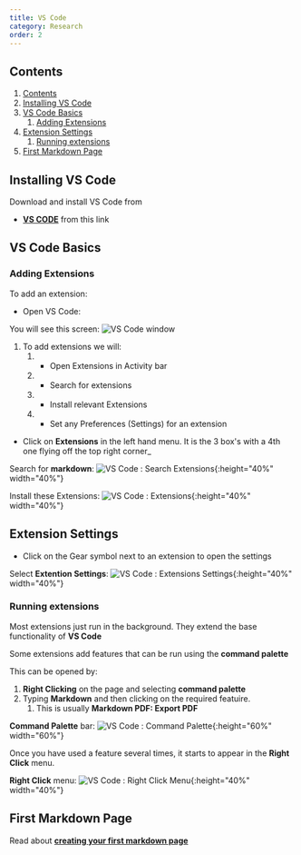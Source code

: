 ```yaml
---
title: VS Code
category: Research
order: 2
---
```


## Contents
1. [Contents](#contents)
2. [Installing VS Code](#installing-vs-code)
3. [VS Code Basics](#vs-code-basics)
   1. [Adding Extensions](#adding-extensions)
4. [Extension Settings](#extension-settings)
   1. [Running extensions](#running-extensions)
5. [First Markdown Page](#first-markdown-page)

## Installing VS Code
Download and install VS Code from
- **[VS CODE](https://code.visualstudio.com)** from this link

## VS Code Basics



### Adding Extensions
To add an extension:
- Open VS Code:

You will see this screen: 
![VS Code window](https://scotentsd.github.io/tutorials/images/vscode.png)




1. To add extensions we will:
   1. - Open Extensions in Activity bar
   2. - Search for extensions
   3. - Install relevant Extensions
   4. - Set any Preferences (Settings) for an extension

- Click on **Extensions** in the left hand menu. It is the 3 box's with a 4th one flying off the top right corner_

Search for **markdown**:
![VS Code : Search Extensions](https://scotentsd.github.io/tutorials/images/extensionsearch.png){:height="40%" width="40%"}

Install these Extensions: 
![VS Code : Extensions](https://scotentsd.github.io/tutorials/images/installed.png){:height="40%" width="40%"}

## Extension Settings
- Click on the Gear symbol next to an extension to open the settings 

Select **Extention Settings**:
![VS Code : Extensions Settings](https://scotentsd.github.io/tutorials/images/extensionsettings.png){:height="40%" width="40%"}

### Running extensions

Most extensions just run in the background. They extend the base functionality of **VS Code**

Some extensions add features that can be run using the **command palette**

This can be opened by:
1. **Right Clicking** on the page and selecting **command palette**
2. Typing **Markdown** and then clicking on the required featuire.
   1. This is usually **Markdown PDF: Export PDF**

**Command Palette** bar:
![VS Code :  Command Palette](https://scotentsd.github.io/tutorials/images/commandpalette.png){:height="60%" width="60%"}


Once you have used a feature several times, it starts to appear in the **Right Click** menu. 

**Right Click** menu:
![VS Code : Right Click Menu](https://scotentsd.github.io/tutorials/images/rightclick.png){:height="40%" width="40%"}


## First Markdown Page
Read about **[creating your first markdown page](https://scotentsd.github.io/tutorials/Content/MarkdownPage/)**




